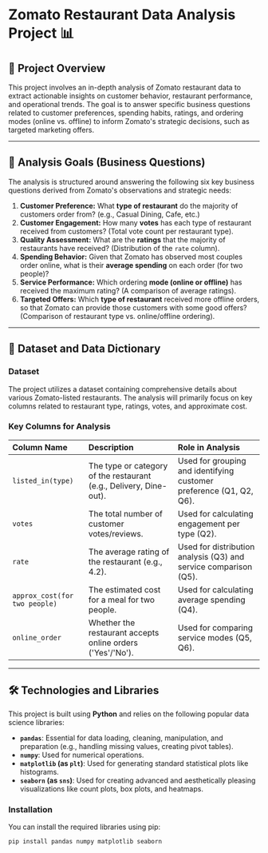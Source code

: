 # Zomato Restaurant Data Analysis Project 📊

## 🌟 Project Overview

This project involves an in-depth analysis of Zomato restaurant data to extract actionable insights on customer behavior, restaurant performance, and operational trends. The goal is to answer specific business questions related to customer preferences, spending habits, ratings, and ordering modes (online vs. offline) to inform Zomato's strategic decisions, such as targeted marketing offers.

---

## 🎯 Analysis Goals (Business Questions)

The analysis is structured around answering the following six key business questions derived from Zomato's observations and strategic needs:

1.  **Customer Preference:** What **type of restaurant** do the majority of customers order from? (e.g., Casual Dining, Cafe, etc.)
2.  **Customer Engagement:** How many **votes** has each type of restaurant received from customers? (Total vote count per restaurant type).
3.  **Quality Assessment:** What are the **ratings** that the majority of restaurants have received? (Distribution of the `rate` column).
4.  **Spending Behavior:** Given that Zomato has observed most couples order online, what is their **average spending** on each order (for two people)?
5.  **Service Performance:** Which ordering **mode (online or offline)** has received the maximum rating? (A comparison of average ratings).
6.  **Targeted Offers:** Which **type of restaurant** received more offline orders, so that Zomato can provide those customers with some good offers? (Comparison of restaurant type vs. online/offline ordering).

---

## 💾 Dataset and Data Dictionary

### Dataset
The project utilizes a dataset containing comprehensive details about various Zomato-listed restaurants. The analysis will primarily focus on key columns related to restaurant type, ratings, votes, and approximate cost.

### Key Columns for Analysis
| Column Name | Description | Role in Analysis |
| :--- | :--- | :--- |
| `listed_in(type)` | The type or category of the restaurant (e.g., Delivery, Dine-out). | Used for grouping and identifying customer preference (Q1, Q2, Q6). |
| `votes` | The total number of customer votes/reviews. | Used for calculating engagement per type (Q2). |
| `rate` | The average rating of the restaurant (e.g., 4.2). | Used for distribution analysis (Q3) and service comparison (Q5). |
| `approx_cost(for two people)` | The estimated cost for a meal for two people. | Used for calculating average spending (Q4). |
| `online_order` | Whether the restaurant accepts online orders ('Yes'/'No'). | Used for comparing service modes (Q5, Q6). |

---

## 🛠️ Technologies and Libraries

This project is built using **Python** and relies on the following popular data science libraries:

* **`pandas`**: Essential for data loading, cleaning, manipulation, and preparation (e.g., handling missing values, creating pivot tables).
* **`numpy`**: Used for numerical operations.
* **`matplotlib` (as `plt`)**: Used for generating standard statistical plots like histograms.
* **`seaborn` (as `sns`)**: Used for creating advanced and aesthetically pleasing visualizations like count plots, box plots, and heatmaps.

### Installation

You can install the required libraries using pip:

```bash
pip install pandas numpy matplotlib seaborn

